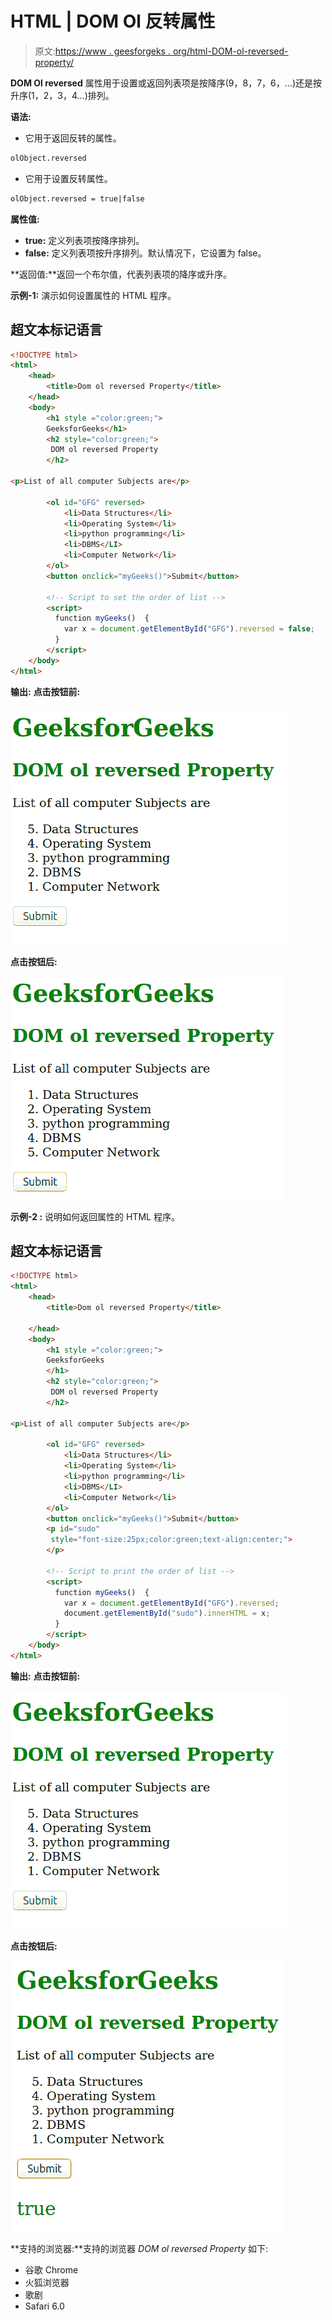 # HTML | DOM Ol 反转属性

> 原文:[https://www . geesforgeks . org/html-DOM-ol-reversed-property/](https://www.geeksforgeeks.org/html-dom-ol-reversed-property/)

**DOM Ol reversed** 属性用于设置或返回列表项是按降序(9，8，7，6，…)还是按升序(1，2，3，4…)排列。

**语法:**

*   它用于返回反转的属性。

```html
olObject.reversed

```

*   它用于设置反转属性。

```html
olObject.reversed = true|false

```

**属性值:**

*   **true:** 定义列表项按降序排列。
*   **false:** 定义列表项按升序排列。默认情况下，它设置为 false。

**返回值:**返回一个布尔值，代表列表项的降序或升序。

**示例-1:** 演示如何设置属性的 HTML 程序。

## 超文本标记语言

```html
<!DOCTYPE html>
<html>
    <head>
        <title>Dom ol reversed Property</title>
    </head>
    <body>
        <h1 style ="color:green;">
        GeeksforGeeks</h1>
        <h2 style="color:green;">
         DOM ol reversed Property
        </h2>

<p>List of all computer Subjects are</p>

        <ol id="GFG" reversed>
            <li>Data Structures</li>
            <li>Operating System</li>
            <li>python programming</li>
            <li>DBMS</LI>
            <li>Computer Network</li>
        </ol>
        <button onclick="myGeeks()">Submit</button>

        <!-- Script to set the order of list -->
        <script>
          function myGeeks()  {
            var x = document.getElementById("GFG").reversed = false;
          }
        </script>
    </body>
</html>                                
```

**输出:**
**点击按钮前:**

![](img/a095987cfbb5c4fc117512fc6c95244a.png)

**点击按钮后:**

![](img/72d25b9a8bb2c1d80bdfbedc9886d30e.png)

**示例-2 :** 说明如何返回属性的 HTML 程序。

## 超文本标记语言

```html
<!DOCTYPE html>
<html>
    <head>
        <title>Dom ol reversed Property</title>

    </head>
    <body>
        <h1 style ="color:green;">
        GeeksforGeeks
        </h1>
        <h2 style="color:green;">
         DOM ol reversed Property
        </h2>

<p>List of all computer Subjects are</p>

        <ol id="GFG" reversed>
            <li>Data Structures</li>
            <li>Operating System</li>
            <li>python programming</li>
            <li>DBMS</LI>
            <li>Computer Network</li>
        </ol>
        <button onclick="myGeeks()">Submit</button>
        <p id="sudo"
         style="font-size:25px;color:green;text-align:center;">
        </p>

        <!-- Script to print the order of list -->
        <script>
          function myGeeks()  {
            var x = document.getElementById("GFG").reversed;
            document.getElementById("sudo").innerHTML = x;
          }
        </script>
    </body>
</html>                                
```

**输出:**
**点击按钮前:**

![](img/a095987cfbb5c4fc117512fc6c95244a.png)

**点击按钮后:**

![](img/22f05fd42c694bae4eb466a1c6542fe0.png)

**支持的浏览器:**支持的浏览器 *DOM ol reversed Property* 如下:

*   谷歌 Chrome
*   火狐浏览器
*   歌剧
*   Safari 6.0